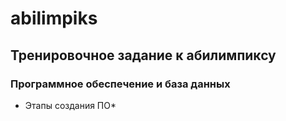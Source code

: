 # abilimpiks
## Тренировочное задание к абилимпиксу
### Программное обеспечение и база данных
* Этапы создания ПО*<br>
